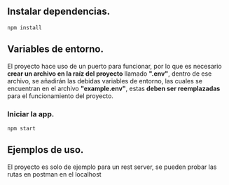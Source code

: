 ## Instalar dependencias.

```
npm install
```

## Variables de entorno.

El proyecto hace uso de un puerto para funcionar, por lo que es necesario **crear un archivo en la raíz del proyecto** llamado **".env"**, dentro de ese archivo, se añadirán las debidas variables de entorno, las cuales se encuentran en el archivo **"example.env"**, estas **deben ser reemplazadas** para el funcionamiento del proyecto.

### Iniciar la app.

```
npm start
```

## Ejemplos de uso.

El proyecto es solo de ejemplo para un rest server, se pueden probar las rutas en postman en el localhost
